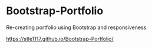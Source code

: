 # Bootstrap-Portfolio
Re-creating portfolio using Bootstrap and responsiveness

https://stle1117.github.io/Bootstrap-Portfolio/
